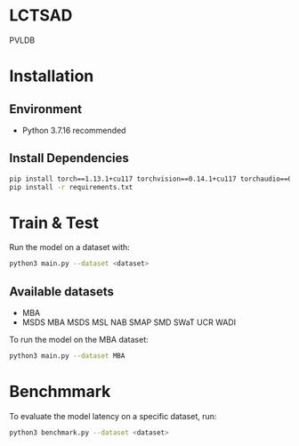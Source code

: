 # LCTSAD
PVLDB

# Installation

## Environment
- Python 3.7.16 recommended

## Install Dependencies
```bash
pip install torch==1.13.1+cu117 torchvision==0.14.1+cu117 torchaudio==0.13.1 --extra-index-url https://download.pytorch.org/whl/cu117
pip install -r requirements.txt
```

# Train & Test

Run the model on a dataset with:
```bash
python3 main.py --dataset <dataset>
```
## Available datasets
- MBA
- MSDS
MBA MSDS MSL NAB SMAP SMD SWaT UCR WADI

To run the model on the MBA dataset:
```bash
python3 main.py --dataset MBA
```
# Benchmmark
To evaluate the model latency on a specific dataset, run:
```bash
python3 benchmark.py --dataset <dataset>
```


